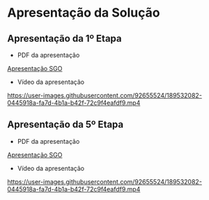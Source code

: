 # Apresentação da Solução

## Apresentação da 1º Etapa

- PDF da apresentação

[Apresentação SGO](https://github.com/ICEI-PUC-Minas-PMV-ADS/pmv-ads-2022-2-e2-proj-int-t9-sgo-sistema-de-gestao-de-ongs/blob/main/presentation/sgo_etapa1_apresentacao.pdf)

- Vídeo da apresentação

https://user-images.githubusercontent.com/92655524/189532082-0445918a-fa7d-4b1a-b42f-72c9f4eafdf9.mp4

## Apresentação da 5º Etapa

- PDF da apresentação

[Apresentação SGO](https://github.com/ICEI-PUC-Minas-PMV-ADS/pmv-ads-2022-2-e2-proj-int-t9-sgo-sistema-de-gestao-de-ongs/blob/main/presentation/sgo_etapa1_apresentacao.pdf)

- Vídeo da apresentação

https://user-images.githubusercontent.com/92655524/189532082-0445918a-fa7d-4b1a-b42f-72c9f4eafdf9.mp4